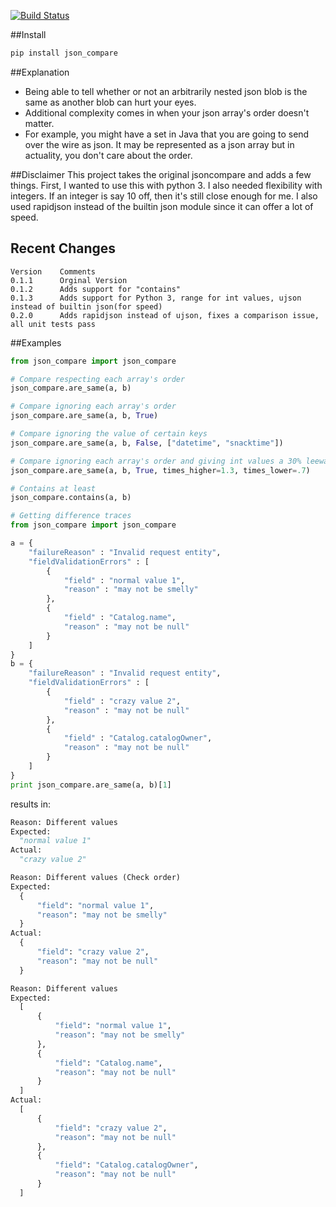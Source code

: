 [![Build Status](https://travis-ci.org/darthghandi/jsoncompare.svg?branch=master)](https://travis-ci.org/darthghandi/jsoncompare)

##Install
```bash
pip install json_compare
```

##Explanation
*  Being able to tell whether or not an arbitrarily nested json blob is the same as another blob can hurt your eyes.
*  Additional complexity comes in when your json array's order doesn't matter.
*  For example, you might have a set in Java that you are going to send over the wire as json. It may be represented as a json array but in actuality, you don't care about the order.

##Disclaimer
This project takes the original jsoncompare and adds a few things. First, I wanted to use this with python 3. I also needed flexibility with integers.
If an integer is say 10 off, then it's still close enough for me. I also used rapidjson instead of the builtin json module since it can offer a lot of speed.

## Recent Changes
    Version    Comments
    0.1.1      Orginal Version
    0.1.2      Adds support for "contains"
    0.1.3      Adds support for Python 3, range for int values, ujson instead of builtin json(for speed)
    0.2.0      Adds rapidjson instead of ujson, fixes a comparison issue, all unit tests pass

##Examples
```python
from json_compare import json_compare

# Compare respecting each array's order
json_compare.are_same(a, b)

# Compare ignoring each array's order
json_compare.are_same(a, b, True)

# Compare ignoring the value of certain keys
json_compare.are_same(a, b, False, ["datetime", "snacktime"])

# Compare ignoring each array's order and giving int values a 30% leeway
json_compare.are_same(a, b, True, times_higher=1.3, times_lower=.7)

# Contains at least
json_compare.contains(a, b)

```

```python
# Getting difference traces
from json_compare import json_compare

a = {
    "failureReason" : "Invalid request entity",
    "fieldValidationErrors" : [
        {
            "field" : "normal value 1",
            "reason" : "may not be smelly"
        },
        {
            "field" : "Catalog.name",
            "reason" : "may not be null"
        }
    ]
}
b = {
    "failureReason" : "Invalid request entity",
    "fieldValidationErrors" : [
        {
            "field" : "crazy value 2",
            "reason" : "may not be null"
        },
        {
            "field" : "Catalog.catalogOwner",
            "reason" : "may not be null"
        }
    ]
}
print json_compare.are_same(a, b)[1]
```
results in:

```python
Reason: Different values
Expected:
  "normal value 1"
Actual:
  "crazy value 2"

Reason: Different values (Check order)
Expected:
  {
      "field": "normal value 1", 
      "reason": "may not be smelly"
  }
Actual:
  {
      "field": "crazy value 2", 
      "reason": "may not be null"
  }

Reason: Different values
Expected:
  [
      {
          "field": "normal value 1", 
          "reason": "may not be smelly"
      }, 
      {
          "field": "Catalog.name", 
          "reason": "may not be null"
      }
  ]
Actual:
  [
      {
          "field": "crazy value 2", 
          "reason": "may not be null"
      }, 
      {
          "field": "Catalog.catalogOwner", 
          "reason": "may not be null"
      }
  ]
```
